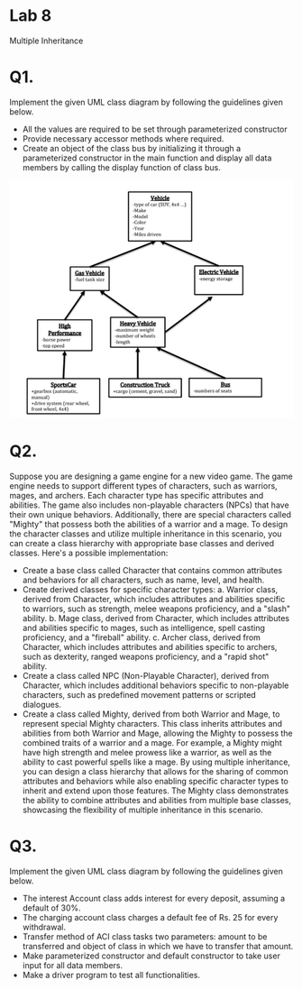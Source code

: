 # Lab 8

Multiple Inheritance

# Q1.

Implement the given UML class diagram by following the guidelines given below.
- All the values are required to be set through parameterized constructor
- Provide necessary accessor methods where required.
- Create an object of the class bus by initializing it through a parameterized constructor in
the main function and display all data members by calling the display function of class bus.

![Diagram](https://github.com/fatimazherk/Object-Oriented-Programming-Lab-CT-260/blob/main/QuestionDiagrams/Screenshot%202024-07-16%20012213.png?raw=true)

# Q2.

Suppose you are designing a game engine for a new video game. The game engine needs to
support different types of characters, such as warriors, mages, and archers. Each character
type has specific attributes and abilities. The game also includes non-playable characters
(NPCs) that have their own unique behaviors. Additionally, there are special characters called
"Mighty" that possess both the abilities of a warrior and a mage. To design the character
classes and utilize multiple inheritance in this scenario, you can create a class hierarchy with
appropriate base classes and derived classes. Here's a possible implementation:
- Create a base class called Character that contains common attributes and behaviors for all
characters, such as name, level, and health.
- Create derived classes for specific character types: a. Warrior class, derived from Character,
which includes attributes and abilities specific to warriors, such as strength, melee weapons proficiency, and a "slash" ability. b. Mage class, derived from Character, which
includes attributes and abilities specific to mages, such as intelligence, spell casting
proficiency, and a "fireball" ability. c. Archer class, derived from Character, which includes
attributes and abilities specific to archers, such as dexterity, ranged weapons proficiency,
and a "rapid shot" ability.
- Create a class called NPC (Non-Playable Character), derived from Character, which includes
additional behaviors specific to non-playable characters, such as predefined movement
patterns or scripted dialogues.
- Create a class called Mighty, derived from both Warrior and Mage, to represent special
Mighty characters. This class inherits attributes and abilities from both Warrior and Mage,
allowing the Mighty to possess the combined traits of a warrior and a mage. For example, a
Mighty might have high strength and melee prowess like a warrior, as well as the ability to
cast powerful spells like a mage.
By using multiple inheritance, you can design a class hierarchy that allows for the sharing of
common attributes and behaviors while also enabling specific character types to inherit and
extend upon those features. The Mighty class demonstrates the ability to combine attributes
and abilities from multiple base classes, showcasing the flexibility of multiple inheritance in this
scenario.

# Q3.

Implement the given UML class diagram by following the guidelines given below.
- The interest Account class adds interest for every deposit, assuming a default of 30%.
- The charging account class charges a default fee of Rs. 25 for every withdrawal.
- Transfer method of ACI class tasks two parameters: amount to be transferred and object of
class in which we have to transfer that amount.
- Make parameterized constructor and default constructor to take user input for all data
members.
- Make a driver program to test all functionalities.

  
